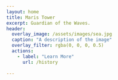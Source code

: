 ```yaml
---
layout: home 
title: Maris Tower
excerpt: Guardian of the Waves.
header:
  overlay_image: /assets/images/sea.jpg
  caption: "A description of the image"
  overlay_filter: rgba(0, 0, 0, 0.5)
  actions:
    - label: "Learn More"
      url: /history
  
---
```

